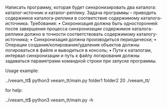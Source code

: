 Написать программу, которая будет синхронизировать два каталога: каталог-источник и каталог-реплику. Задача программы – приводить содержимое каталога-реплики в соответствие содержимому каталога-источника.
Требования:
    • Сихронизация должна быть односторонней: после завершения процесса синхронизации содержимое каталога-реплики должно в точности соответствовать содержимому каталогу-источника;
    • Синхронизация должна производиться периодически;
    • Операции создания/копирования/удаления объектов должны логироваться в файле и выводиться в консоль;
    • Пути к каталогам, интервал синхронизации и путь к файлу логирования должны задаваться параметрами командной строки при запуске программы.


Usage example:

../veeam_tt$ python3 veeam_tt/main.py folder1 folder2 20 ./veeam_tt/

for help:

../veeam_tt$ python3 veeam_tt/main.py -h

